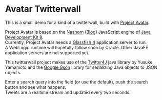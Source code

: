Avatar Twitterwall
==================

This is a small demo for a kind of a twitterwall, build with [Project Avatar](https://avatar.java.net).

Project Avatar is based on the [Nashorn](http://openjdk.java.net/projects/nashorn/) ([Blog](https://blogs.oracle.com/nashorn/)) JavaScript engine of [Java Development Kit 8](https://jdk8.java.net/).<br/>
Currently, Project Avatar needs a [Glassfish 4](https://glassfish.java.net) application server to run.<br/>
A WebLogic runtime will hopefully follow soon by Oracle. Other JavaEE application servers are not supported yet.

This twitterwall project makes use of the [Twitter4J](http://twitter4j.org/) java library by Yusuke Yamamoto and the [Google Gson](https://code.google.com/p/google-gson/) library for serializing Java objects to JSON objects.

Enter a search query into the field (or use the default), push the search button and see what happens.<br/>
Tweets are a realtime stream and updated every two seconds.